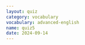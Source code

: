 ```yaml
---
layout: quiz
category: vocabulary
vocabulary: advanced-english
name: quiz5
date: 2024-09-14
---
```

